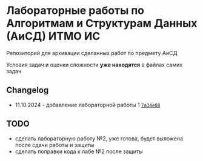 # Лабораторные работы по Алгоритмам и Структурам Данных (АиСД) ИТМО ИС

Репозиторий для архивации сделанных работ по предмету АиСД

Условия задач и оценки сложности **уже находятся** в файлах самих задач

## Changelog
- 11.10.2024 - добавление лабораторной работы 1 [`7a34e08`](https://github.com/w0rl3x/Algorithms-And-Data-Structures-ITMO/commit/7a34e08aec9154ff8ea252c018d859ba32741bb8)

## TODO
- сделать лабораторную работу №2, уже готова, будет выложена после сдачи работы и защиты
- сделать поправки кода к лабе №2 после защиты
